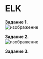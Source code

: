 # ELK
**Задание 1.**  
![изображение](https://github.com/Copakaban/ELK/assets/118304300/fd1bb9ba-39d3-43e9-bfa4-3aefe2dbb2ef)  

**Задание 2.**  
![изображение](https://github.com/Copakaban/ELK/assets/118304300/43edd843-304a-4783-8af1-2529f2c9c18e)  

**Задание 3.**  

